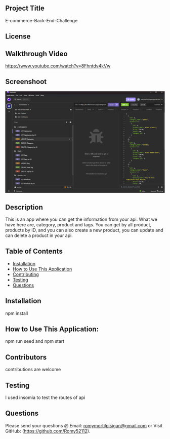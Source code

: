 
  ## Project Title 
  E-commerce-Back-End-Challenge
  ## License

  ## Walkthrough Video
  https://www.youtube.com/watch?v=8Fhntdv4kVw

  ## Screenshoot
  ![alt text](e-commerce-challenge.png)
   
  ## Description
  This is an app where you can get the information from your api. What we have here are, category, product and tags. You can get by all product, products by ID, and you can also create a new product, you can update and can delete a product in your api.
  ## Table of Contents
  * [Installation](#installation)
  * [How to Use This Application](#usage)
  * [Contributing](#contributors)
  * [Testing](#testing)
  * [Questions](#questions)
  ## Installation
  npm install
  ## How to Use This Application:
  npm run seed and npm start
  ## Contributors
  contributions are welcome
  ## Testing
  I used insomia to test the routes of api
  ## Questions
  Please send your questions @ Email: romymortilpisigan@gmail.com or 
  Visit GitHub: (https://github.com/Romy52112).
  